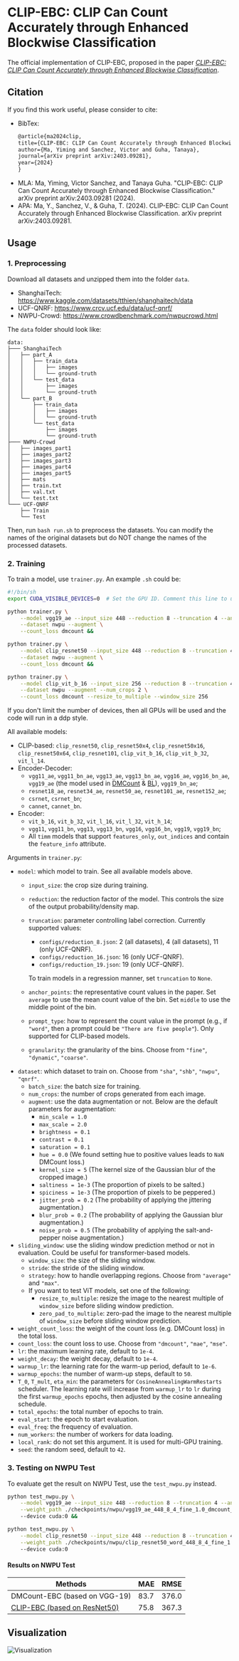 # CLIP-EBC: CLIP Can Count Accurately through Enhanced Blockwise Classification

The official implementation of CLIP-EBC, proposed in the paper [*CLIP-EBC: CLIP Can Count Accurately through Enhanced Blockwise Classification*](https://arxiv.org/abs/2403.09281v1).

## Citation

If you find this work useful, please consider to cite:

- BibTex:
    ```latex
    @article{ma2024clip,
    title={CLIP-EBC: CLIP Can Count Accurately through Enhanced Blockwise Classification},
    author={Ma, Yiming and Sanchez, Victor and Guha, Tanaya},
    journal={arXiv preprint arXiv:2403.09281},
    year={2024}
    }
    ```
- MLA: Ma, Yiming, Victor Sanchez, and Tanaya Guha. "CLIP-EBC: CLIP Can Count Accurately through Enhanced Blockwise Classification." arXiv preprint arXiv:2403.09281 (2024).
- APA: Ma, Y., Sanchez, V., & Guha, T. (2024). CLIP-EBC: CLIP Can Count Accurately through Enhanced Blockwise Classification. arXiv preprint arXiv:2403.09281.


## Usage

### 1. Preprocessing

Download all datasets and unzipped them into the folder `data`.

- ShanghaiTech: https://www.kaggle.com/datasets/tthien/shanghaitech/data
- UCF-QNRF: https://www.crcv.ucf.edu/data/ucf-qnrf/
- NWPU-Crowd: https://www.crowdbenchmark.com/nwpucrowd.html

The `data` folder should look like:
```
data:
├─── ShanghaiTech
│   ├── part_A
│   │   ├── train_data
│   │   │   ├── images
│   │   │   └── ground-truth
│   │   └── test_data
│   │       ├── images
│   │       └── ground-truth
│   └── part_B
│       ├── train_data
│       │   ├── images
│       │   └── ground-truth
│       └── test_data
│           ├── images
│           └── ground-truth
├─── NWPU-Crowd
│   ├── images_part1
│   ├── images_part2
│   ├── images_part3
│   ├── images_part4
│   ├── images_part5
│   ├── mats
│   ├── train.txt
│   ├── val.txt
│   └── test.txt
└─── UCF-QNRF
    ├── Train
    └── Test
```

Then, run `bash run.sh` to preprocess the datasets. You can modify the names of the original datasets but do NOT change the names of the processed datasets.

### 2. Training

To train a model, use `trainer.py`. An example `.sh` could be:

```bash
#!/bin/sh
export CUDA_VISIBLE_DEVICES=0  # Set the GPU ID. Comment this line to use all available GPUs.

python trainer.py \
    --model vgg19_ae --input_size 448 --reduction 8 --truncation 4 --anchor_points average \
    --dataset nwpu --augment \
    --count_loss dmcount &&

python trainer.py \
    --model clip_resnet50 --input_size 448 --reduction 8 --truncation 4 --anchor_points average --prompt_type word \
    --dataset nwpu --augment \
    --count_loss dmcount &&

python trainer.py \
    --model clip_vit_b_16 --input_size 256 --reduction 8 --truncation 4 --anchor_points average --prompt_type word \
    --dataset nwpu --augment --num_crops 2 \
    --count_loss dmcount --resize_to_multiple --window_size 256
```

If you don't limit the number of devices, then all GPUs will be used and the code will run in a ddp style.

All available models:
- CLIP-based: `clip_resnet50`, `clip_resnet50x4`, `clip_resnet50x16`, `clip_resnet50x64`, `clip_resnet101`, `clip_vit_b_16`, `clip_vit_b_32`, `vit_l_14`.
- Encoder-Decoder: 
  - `vgg11_ae`, `vgg11_bn_ae`, `vgg13_ae`, `vgg13_bn_ae`, `vgg16_ae`, `vgg16_bn_ae`, `vgg19_ae` (the model used in [DMCount](https://github.com/cvlab-stonybrook/DM-Count) & [BL](https://github.com/ZhihengCV/Bayesian-Crowd-Counting)), `vgg19_bn_ae`;
  - `resnet18_ae`, `resnet34_ae`, `resnet50_ae`, `resnet101_ae`, `resnet152_ae`;
  - `csrnet`, `csrnet_bn`;
  - `cannet`, `cannet_bn`.
- Encoder:
  - `vit_b_16`, `vit_b_32`, `vit_l_16`, `vit_l_32`, `vit_h_14`;
  - `vgg11`, `vgg11_bn`, `vgg13`, `vgg13_bn`, `vgg16`, `vgg16_bn`, `vgg19`, `vgg19_bn`;
  - All `timm` models that support `features_only`, `out_indices` and contain the `feature_info` attribute.

Arguments in `trainer.py`:
- `model`: which model to train. See all available models above.
  - `input_size`: the crop size during training.
  - `reduction`: the reduction factor of the model. This controls the size of the output probability/density map.
  - `truncation`: parameter controlling label correction. Currently supported values:
      - `configs/reduction_8.json`: 2 (all datasets), 4 (all datasets), 11 (only UCF-QNRF).
      - `configs/reduction_16.json`: 16 (only UCF-QNRF).
      - `configs/reduction_19.json`: 19 (only UCF-QNRF).

      To train models in a regression manner, set `truncation` to `None`.
  - `anchor_points`: the representative count values in the paper. Set `average` to use the mean count value of the bin. Set `middle` to use the middle point of the bin.
  - `prompt_type`: how to represent the count value in the prompt (e.g., if `"word"`, then a prompt could be `"There are five people"`). Only supported for CLIP-based models.
  - `granularity`: the granularity of the bins. Choose from `"fine"`, `"dynamic"`, `"coarse"`.
- `dataset`: which dataset to train on. Choose from `"sha"`, `"shb"`, `"nwpu"`, `"qnrf"`.
  - `batch_size`: the batch size for training.
  - `num_crops`: the number of crops generated from each image.
  - `augment`: use the data augmentation or not. Below are the default parameters for augmentation:
    - `min_scale = 1.0`
    - `max_scale = 2.0`
    - `brightness = 0.1`
    - `contrast = 0.1`
    - `saturation = 0.1`
    - `hue = 0.0` (We found setting hue to positive values leads to `NaN` DMCount loss.)
    - `kernel_size = 5` (The kernel size of the Gaussian blur of the cropped image.)
    - `saltiness = 1e-3` (The proportion of pixels to be salted.)
    - `spiciness = 1e-3` (The proportion of pixels to be peppered.)
    - `jitter_prob = 0.2` (The probability of applying the jittering augmentation.)
    - `blur_prob = 0.2` (The probability of applying the Gaussian blur augmentation.)
    - `noise_prob = 0.5` (The probability of applying the salt-and-pepper noise augmentation.)
- `sliding_window`: use the sliding window prediction method or not in evaluation. Could be useful for transformer-based models.
  - `window_size`: the size of the sliding window.
  - `stride`: the stride of the sliding window.
  - `strategy`: how to handle overlapping regions. Choose from `"average"` and `"max"`.
  - If you want to test ViT models, set one of the following:
    - `resize_to_multiple`: resize the image to the nearest multiple of `window_size` before sliding window prediction.
    - `zero_pad_to_multiple`: zero-pad the image to the nearest multiple of `window_size` before sliding window prediction.
- `weight_count_loss`: the weight of the count loss (e.g. DMCount loss) in the total loss.
- `count_loss`: the count loss to use. Choose from `"dmcount"`, `"mae"`, `"mse"`.
- `lr`: the maximum learning rate, default to `1e-4`.
- `weight_decay`: the weight decay, default to `1e-4`.
- `warmup_lr`: the learning rate for the warm-up period, default to `1e-6`.
- `warmup_epochs`: the number of warm-up steps, default to `50`.
- `T_0`, `T_mult`, `eta_min`: the parameters for `CosineAnnealingWarmRestarts` scheduler. The learning rate will increase from `warmup_lr` to `lr` during the first `warmup_epochs` epochs, then adjusted by the cosine annealing schedule.
- `total_epochs`: the total number of epochs to train.
- `eval_start`: the epoch to start evaluation.
- `eval_freq`: the frequency of evaluation.
- `num_workers`: the number of workers for data loading.
- `local_rank`: do not set this argument. It is used for multi-GPU training.
- `seed`: the random seed, default to `42`.

### 3. Testing on NWPU Test

To evaluate get the result on NWPU Test, use the `test_nwpu.py` instead.

```bash
python test_nwpu.py \
    --model vgg19_ae --input_size 448 --reduction 8 --truncation 4 --anchor_points average \
    --weight_path ./checkpoints/nwpu/vgg19_ae_448_8_4_fine_1.0_dmcount_aug/best_mae.pth
    --device cuda:0 &&

python test_nwpu.py \
    --model clip_resnet50 --input_size 448 --reduction 8 --truncation 4 --anchor_points average --prompt_type word \
    --weight_path ./checkpoints/nwpu/clip_resnet50_word_448_8_4_fine_1.0_dmcount_aug/best_mae.pth
    --device cuda:0
```

#### Results on NWPU Test

| **Methods**                   | **MAE** | **RMSE** |
| ------------------------------|---------|----------|
| DMCount-EBC (based on VGG-19) | 83.7    | 376.0    |
| [CLIP-EBC (based on ResNet50)](https://www.crowdbenchmark.com/resultdetail.html?rid=149)  | 75.8    | 367.3    |

## Visualization

![Visualization](./assets/visualization.jpg)
